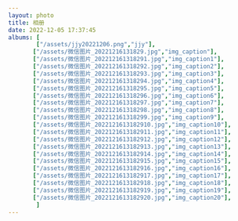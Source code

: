 ```yaml
---
layout: photo
title: 相册
date: 2022-12-05 17:37:45
albums: [
        ["/assets/jjy20221206.png","jjy"],
       ["/assets/微信图片_20221216131829.jpg","img_caption"],
       ["/assets/微信图片_202212161318291.jpg","img_caption1"],
       ["/assets/微信图片_202212161318292.jpg","img_caption2"],
       ["/assets/微信图片_202212161318293.jpg","img_caption3"],
       ["/assets/微信图片_202212161318294.jpg","img_caption4"],
       ["/assets/微信图片_202212161318295.jpg","img_caption5"],
       ["/assets/微信图片_202212161318296.jpg","img_caption6"],
       ["/assets/微信图片_202212161318297.jpg","img_caption7"],
       ["/assets/微信图片_202212161318298.jpg","img_caption8"],
       ["/assets/微信图片_202212161318299.jpg","img_caption9"],
       ["/assets/微信图片_2022121613182910.jpg","img_caption10"],
       ["/assets/微信图片_2022121613182911.jpg","img_caption11"],
       ["/assets/微信图片_2022121613182912.jpg","img_caption12"],
       ["/assets/微信图片_2022121613182913.jpg","img_caption13"],
       ["/assets/微信图片_2022121613182914.jpg","img_caption14"],
       ["/assets/微信图片_2022121613182915.jpg","img_caption15"],
       ["/assets/微信图片_2022121613182916.jpg","img_caption16"],
       ["/assets/微信图片_2022121613182917.jpg","img_caption17"],
       ["/assets/微信图片_2022121613182918.jpg","img_caption18"],
       ["/assets/微信图片_2022121613182919.jpg","img_caption19"],
       ["/assets/微信图片_2022121613182920.jpg","img_caption20"],
        ]
---
```




